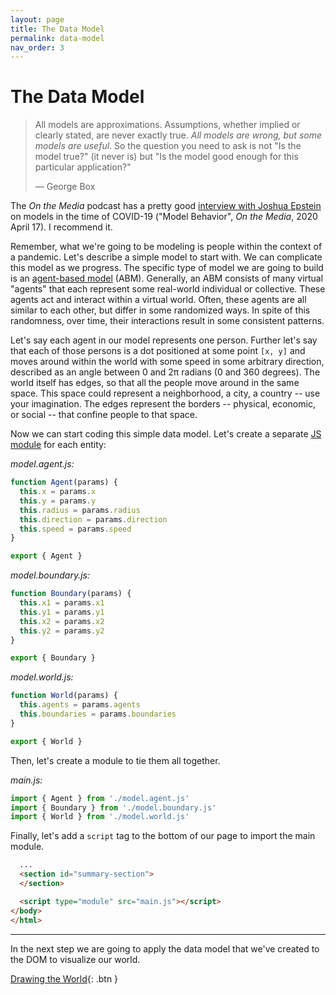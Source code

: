 ```yaml
---
layout: page
title: The Data Model
permalink: data-model
nav_order: 3
---
```


# The Data Model

> All models are approximations. Assumptions, whether implied or clearly stated, are never exactly true. _All models are wrong, but some models are useful_. So the question you need to ask is not "Is the model true?" (it never is) but "Is the model good enough for this particular application?"
>
> &mdash; George Box

The _On the Media_ podcast has a pretty good [interview with Joshua Epstein](https://pca.st/episode/9ba60afd-a125-42b5-a69d-3a6d973e2c78?t=1918) on models in the time of COVID-19 ("Model Behavior", _On the Media_, 2020 April 17). I recommend it.

Remember, what we're going to be modeling is people within the context of a pandemic. Let's describe a simple model to start with. We can complicate this model as we progress. The specific type of model we are going to build is an [agent-based model](https://en.wikipedia.org/wiki/Agent-based_model) (ABM). Generally, an ABM consists of many virtual "agents" that each represent some real-world individual or collective. These agents act and interact within a virtual world. Often, these agents are all similar to each other, but differ in some randomized ways. In spite of this randomness, over time, their interactions result in some consistent patterns.

Let's say each agent in our model represents one person. Further let's say that each of those persons is a dot positioned at some point `[x, y]` and moves around within the world with some speed in some arbitrary direction, described as an angle between 0 and 2&pi; radians (0 and 360 degrees). The world itself has edges, so that all the people move around in the same space. This space could represent a neighborhood, a city, a country -- use your imagination. The edges represent the borders -- physical, economic, or social -- that confine people to that space.

Now we can start coding this simple data model. Let's create a separate [JS module](https://developer.mozilla.org/en-US/docs/Web/JavaScript/Guide/Modules) for each entity:

_model.agent.js:_
```js
function Agent(params) {
  this.x = params.x
  this.y = params.y
  this.radius = params.radius
  this.direction = params.direction
  this.speed = params.speed
}

export { Agent }
```

_model.boundary.js:_
```js
function Boundary(params) {
  this.x1 = params.x1
  this.y1 = params.y1
  this.x2 = params.x2
  this.y2 = params.y2
}

export { Boundary }
```

_model.world.js:_
```js
function World(params) {
  this.agents = params.agents
  this.boundaries = params.boundaries
}

export { World }
```

Then, let's create a module to tie them all together.

_main.js:_
```js
import { Agent } from './model.agent.js'
import { Boundary } from './model.boundary.js'
import { World } from './model.world.js'
```

Finally, let's add a `script` tag to the bottom of our page to import the main module.

```html
  ...
  <section id="summary-section">
  </section>

  <script type="module" src="main.js"></script>
</body>
</html>
```

----------

In the next step we are going to apply the data model that we've created to the DOM to visualize our world.

[Drawing the World](drawing-the-world){: .btn }
